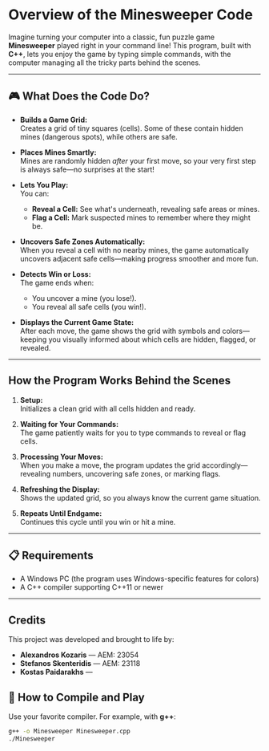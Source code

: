 # Overview of the Minesweeper Code

Imagine turning your computer into a classic, fun puzzle game **Minesweeper** played right in your command line! This program, built with **C++**, lets you enjoy the game by typing simple commands, with the computer managing all the tricky parts behind the scenes.

---

## 🎮 What Does the Code Do?

- **Builds a Game Grid:**  
  Creates a grid of tiny squares (cells). Some of these contain hidden mines (dangerous spots), while others are safe.

- **Places Mines Smartly:**  
  Mines are randomly hidden *after* your first move, so your very first step is always safe—no surprises at the start!

- **Lets You Play:**  
  You can:
  - **Reveal a Cell:** See what's underneath, revealing safe areas or mines.
  - **Flag a Cell:** Mark suspected mines to remember where they might be.

- **Uncovers Safe Zones Automatically:**  
  When you reveal a cell with no nearby mines, the game automatically uncovers adjacent safe cells—making progress smoother and more fun.

- **Detects Win or Loss:**  
  The game ends when:
  - You uncover a mine (you lose!).
  - You reveal all safe cells (you win!).

- **Displays the Current Game State:**  
  After each move, the game shows the grid with symbols and colors—keeping you visually informed about which cells are hidden, flagged, or revealed.

---

## How the Program Works Behind the Scenes

1. **Setup:**  
   Initializes a clean grid with all cells hidden and ready.

2. **Waiting for Your Commands:**  
   The game patiently waits for you to type commands to reveal or flag cells.

3. **Processing Your Moves:**  
   When you make a move, the program updates the grid accordingly—revealing numbers, uncovering safe zones, or marking flags.

4. **Refreshing the Display:**  
   Shows the updated grid, so you always know the current game situation.

5. **Repeats Until Endgame:**  
   Continues this cycle until you win or hit a mine.

---

## 📋 Requirements

- A Windows PC (the program uses Windows-specific features for colors)
- A C++ compiler supporting C++11 or newer

---

## Credits

This project was developed and brought to life by:

- **Alexandros Kozaris** — AEM: 23054
- **Stefanos Skenteridis** — AEM: 23118
- **Kostas Paidarakhs** — 

## 🚀 How to Compile and Play

Use your favorite compiler. For example, with **g++**:

```bash
g++ -o Minesweeper Minesweeper.cpp
./Minesweeper
